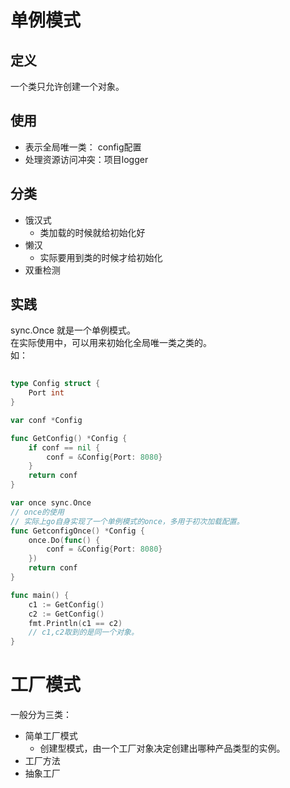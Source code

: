 # 单例模式
## 定义
一个类只允许创建一个对象。  
## 使用
- 表示全局唯一类： config配置
- 处理资源访问冲突：项目logger

## 分类
- 饿汉式
    - 类加载的时候就给初始化好
- 懒汉
    - 实际要用到类的时候才给初始化
- 双重检测

## 实践
sync.Once 就是一个单例模式。     
在实际使用中，可以用来初始化全局唯一类之类的。     
如：
```go
    
type Config struct {
	Port int
}

var conf *Config

func GetConfig() *Config {
	if conf == nil {
		conf = &Config{Port: 8080}
	}
	return conf
}

var once sync.Once
// once的使用
// 实际上go自身实现了一个单例模式的once，多用于初次加载配置。
func GetconfigOnce() *Config {
	once.Do(func() {
		conf = &Config{Port: 8080}
	})
	return conf
}

func main() {
	c1 := GetConfig()
	c2 := GetConfig()
	fmt.Println(c1 == c2)
	// c1,c2取到的是同一个对象。
}
```

# 工厂模式
一般分为三类：
- 简单工厂模式
    - 创建型模式，由一个工厂对象决定创建出哪种产品类型的实例。      
- 工厂方法
- 抽象工厂


